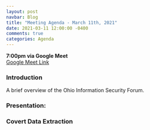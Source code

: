 ```yaml
---
layout: post
navbar: Blog
title: "Meeting Agenda - March 11th, 2021"
date: 2021-03-11 12:00:00 -0400
comments: true
categories: Agenda
---
```


**7:00pm via Google Meet**  
[Google Meet Link](https://meet.google.com/nxm-umyc-eur)

### Introduction

A brief overview of the Ohio Information Security Forum.

### Presentation:
### **Covert Data Extraction**


